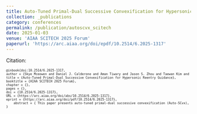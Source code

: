 ```yaml
---
title: Auto-Tuned Primal-Dual Successive Convexification for Hypersonic Reentry Guidance
collection: _publications
category: conferences
permalink: /publication/autoscvx_scitech
date: 2025-01-03
venue: 'AIAA SCITECH 2025 Forum'
paperurl: 'https://arc.aiaa.org/doi/epdf/10.2514/6.2025-1317'
---
```



<!--more-->
Citation:
<div style="font-size:0.6em;">
<pre>
@inbook{doi:10.2514/6.2025-1317,
author = {Skye Mceowen and Daniel J. Calderone and Aman Tiwary and Jason S. Zhou and Taewan Kim and Purnanand Elango and Behcet Acikmese},
title = {Auto-Tuned Primal-Dual Successive Convexification for Hypersonic Reentry Guidance},
booktitle = {AIAA SCITECH 2025 Forum},
chapter = {},
pages = {},
doi = {10.2514/6.2025-1317},
URL = {https://arc.aiaa.org/doi/abs/10.2514/6.2025-1317},
eprint = {https://arc.aiaa.org/doi/pdf/10.2514/6.2025-1317},
    abstract = { This paper presents auto-tuned primal-dual successive convexification (Auto-SCvx), an algorithm designed to reliably achieve dynamically-feasible trajectory solutions for constrained hypersonic reentry optimal control problems across a large mission parameter space. In Auto-SCvx, we solve a sequence of convex subproblems until convergence to a solution of the original nonconvex problem. This method iteratively optimizes dual variables in closed-form in order to update the penalty hyperparameters used in the primal variable updates. A benefit of this method is that it is auto-tuning, and requires no hand-tuning by the user with respect to the constraint penalty weights. Several example hypersonic reentry problems are posed and solved using this method, and comparative studies are conducted against current methods. In these numerical studies, our algorithm demonstrates equal and often improved performance while not requiring hand-tuning of penalty hyperparameters. }
}

</pre>
</div>